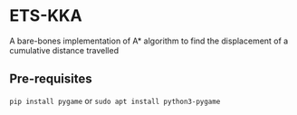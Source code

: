 # ETS-KKA
A bare-bones implementation of A* algorithm to find the displacement of a cumulative distance travelled

## Pre-requisites
`pip install pygame` or `sudo apt install python3-pygame`
